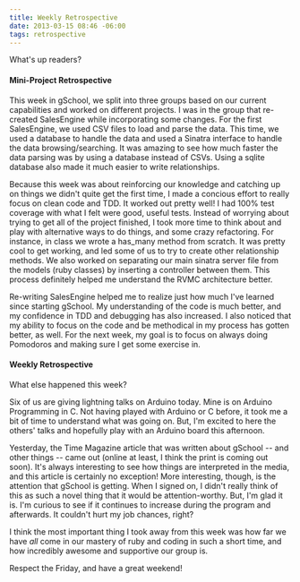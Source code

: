 ```yaml
---
title: Weekly Retrospective
date: 2013-03-15 08:46 -06:00
tags: retrospective
---
```


What's up readers?

#### Mini-Project Retrospective

This week in gSchool, we split into three groups based on our current capabilities and worked on different projects. I was in the group that re-created SalesEngine while incorporating some changes. For the first SalesEngine, we used CSV files to load and parse the data. This time, we used a database to handle the data and used a Sinatra interface to handle the data browsing/searching. It was amazing to see how much faster the data parsing was by using a database instead of CSVs. Using a sqlite database also made it much easier to write relationships.

Because this week was about reinforcing our knowledge and catching up on things we didn't quite get the first time, I made a concious effort to really focus on clean code and TDD. It worked out pretty well! I had 100% test coverage with what I felt were good, useful tests. Instead of worrying about trying to get all of the project finished, I took more time to think about and play with alternative ways to do things, and some crazy refactoring. For instance, in class we wrote a has_many method from scratch. It was pretty cool to get working, and led some of us to try to create other relationship methods. We also worked on separating our main sinatra server file from the models (ruby classes) by inserting a controller between them. This process definitely helped me understand the RVMC architecture better.

Re-writing SalesEngine helped me to realize just how much I've learned since starting gSchool. My understanding of the code is much better, and my confidence in TDD and debugging has also increased. I also noticed that my ability to focus on the code and be methodical in my process has gotten better, as well. For the next week, my goal is to focus on always doing Pomodoros and making sure I get some exercise in.

#### Weekly Retrospective

What else happened this week?

Six of us are giving lightning talks on Arduino today. Mine is on Arduino Programming in C. Not having played with Arduino or C before, it took me a bit of time to understand what was going on. But, I'm excited to here the others' talks and hopefully play with an Arduino board this afternoon.

Yesterday, the Time Magazine article that was written about gSchool -- and other things -- came out (online at least, I think the print is coming out soon). It's always interesting to see how things are interpreted in the media, and this article is certainly no exception! More interesting, though, is the attention that gSchool is getting. When I signed on, I didn't really think of this as such a novel thing that it would be attention-worthy. But, I'm glad it is. I'm curious to see if it continues to increase during the program and afterwards. It couldn't hurt my job chances, right?

I think the most important thing I took away from this week was how far we have _all_ come in our mastery of ruby and coding in such a short time, and how incredibly awesome and supportive our group is.

Respect the Friday, and have a great weekend!
